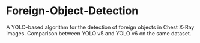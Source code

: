 # Foreign-Object-Detection
A YOLO-based algorithm for the detection of foreign objects in Chest X-Ray images. Comparison between YOLO v5 and YOLO v6 on the same dataset.
